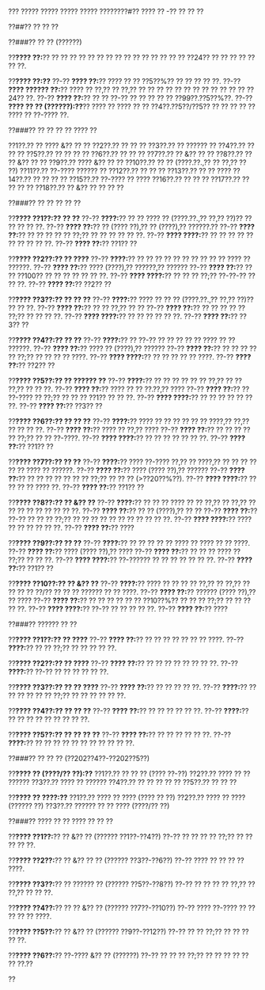 ??? ????? ????? ????? ????? ????????#?? ???? ?? -?? ?? ?? ??

??##?? ?? ?? ??

??###?? ?? ?? (??????)

??**???? ??:**?? ?? ?? ?? ?? ?? ?? ?? ?? ?? ?? ?? ?? ?? ?? ?? ??24?? ?? ?? ?? ?? ?? ?? ??.

??**???? ??:??**
??-?? **???? ??:**?? ???? ?? ?? ??5??%?? ?? ?? ?? ?? ??.
??-?? **???? ?????? ??:**?? ???? ?? ??,?? ?? ??,?? ?? ?? ?? ?? ?? ?? ?? ?? ?? ?? ?? ?? ??24?? ??.
??-?? **???? ??:**?? ?? ?? ??-?? ?? ?? ?? ?? ?? ??99??.??5??%??.
??-?? **???? ?? ?? (??????):??**?? ???? ?? ???? ?? ?? ??4??.??5??/??5?? ?? ?? ?? ?? ?? ???? ?? ??-???? ??.

??###?? ?? ?? ?? ?? ???? ??

??1??.?? ?? ???? &?? ?? ??
??2??.?? ?? ?? ??
??3??.?? ?? ?????? ??
??4??.?? ?? ?? ??
??5??.?? ?? ?? ?? ??
??6??.?? ?? ?? ??
??7??.?? ?? &?? ?? ??
??8??.?? ?? ?? &?? ?? ??
??9??.?? ???? &?? ?? ??
??10??.?? ?? ?? (????.??.,?? ?? ??,?? ?? ??)
??11??.?? ??-???? ?????? ??
??12??.?? ?? ?? ??
??13??.?? ?? ?? ????
??14??.?? ?? ?? ?? ??
??15??.?? ??-???? ?? ????
??16??.?? ?? ?? ??
??17??.?? ?? ?? ?? ??
??18??.?? ?? &?? ?? ?? ?? ??

??###?? ?? ?? ?? ?? ??

??**???? ??1??:?? ?? ??**
??-?? **????:**?? ?? ?? ???? ?? (????.??.,?? ??,?? ??)?? ?? ?? ?? ?? ??.
??-?? **???? ??:**?? ?? (???? ??),?? ?? (????),?? ??????.??
??-?? **???? ??:**?? ?? ?? ?? ?? ?? ??;?? ?? ?? ?? ?? ?? ??.
??-?? **???? ????:**?? ?? ?? ?? ?? ?? ?? ?? ?? ?? ??.
??-?? **???? ??:**?? ??1?? ??

??**???? ??2??:?? ?? ????**
??-?? **????:**?? ?? ?? ?? ?? ?? ?? ?? ?? ?? ?? ???? ?? ??????.
??-?? **???? ??:**?? ???? (????),?? ??????,?? ??????
??-?? **???? ??:**?? ?? ?? ??100?? ?? ?? ?? ?? ?? ?? ??.
??-?? **???? ????:**?? ?? ?? ?? ??;?? ??-??-?? ?? ?? ??.
??-?? **???? ??:**?? ??2?? ??

??**???? ??3??:?? ?? ?? ??**
??-?? **????:**?? ???? ?? ?? ?? (????.??.,?? ??,?? ??)?? ?? ?? ??.
??-?? **???? ??:**?? ?? ?? ??,?? ?? ??
??-?? **???? ??:**?? ?? ?? ?? ?? ?? ??;?? ?? ?? ?? ??.
??-?? **???? ????:**?? ?? ?? ?? ?? ?? ??.
??-?? **???? ??:**?? ??3?? ??

??**???? ??4??:?? ?? ??**
??-?? **????:**?? ?? ??-?? ?? ?? ?? ?? ?? ???? ?? ?? ??????.
??-?? **???? ??:**?? ???? ?? (????),?? ??????
??-?? **???? ??:**?? ?? ?? ?? ?? ?? ??;?? ?? ?? ?? ?? ????.
??-?? **???? ????:**?? ?? ?? ?? ?? ?? ????.
??-?? **???? ??:**?? ??2?? ??

??**???? ??5??:?? ?? ?????? ??**
??-?? **????:**?? ?? ?? ?? ?? ?? ?? ??,?? ?? ?? ??,?? ?? ?? ??.
??-?? **???? ??:**?? ???? ?? ?? ??.??,?? ????
??-?? **???? ??:**?? ?? ??-???? ?? ??;?? ?? ?? ?? ??1?? ?? ?? ??.
??-?? **???? ????:**?? ?? ?? ?? ?? ?? ?? ??.
??-?? **???? ??:**?? ??3?? ??

??**???? ??6??:?? ?? ?? ??**
??-?? **????:**?? ???? ?? ?? ?? ?? ?? ?? ????,?? ??,?? ?? ?? ?? ??.
??-?? **???? ??:**?? ???? ?? ??,?? ????
??-?? **???? ??:**?? ?? ?? ?? ?? ?? ??;?? ?? ?? ??-????.
??-?? **???? ????:**?? ?? ?? ?? ?? ?? ?? ??.
??-?? **???? ??:**?? ??1?? ??

??**???? ??7??:?? ?? ??**
??-?? **????:**?? ???? ??-???? ??,?? ?? ????,?? ?? ?? ?? ?? ?? ?? ???? ?? ??????.
??-?? **???? ??:**?? ???? (???? ??),?? ??????
??-?? **???? ??:**?? ?? ?? ?? ?? ?? ?? ?? ??;?? ?? ?? ?? (>??20??%??).
??-?? **???? ????:**?? ?? ?? ?? ?? ???? ??.
??-?? **???? ??:**?? ??1?? ??

??**???? ??8??:?? ?? &?? ??**
??-?? **????:**?? ?? ?? ?? ???? ?? ?? ??,?? ?? ??,?? ?? ?? ?? ?? ?? ?? ?? ?? ??.
??-?? **???? ??:**?? ?? ?? (????),?? ?? ??
??-?? **???? ??:**?? ??-?? ?? ?? ?? ??;?? ?? ?? ?? ?? ?? ?? ?? ?? ?? ?? ??.
??-?? **???? ????:**?? ???? ?? ?? ?? ?? ?? ??.
??-?? **???? ??:**?? ????

??**???? ??9??:?? ?? ??**
??-?? **????:**?? ?? ?? ?? ?? ?? ???? ?? ???? ?? ?? ????.
??-?? **???? ??:**?? ???? (???? ??),?? ????
??-?? **???? ??:**?? ?? ?? ?? ???? ?? ??;?? ?? ?? ??.
??-?? **???? ????:**?? ??-?????? ?? ?? ?? ?? ?? ?? ??.
??-?? **???? ??:**?? ??1?? ??

??**???? ??10??:?? ?? &?? ??**
??-?? **????:**?? ???? ?? ?? ?? ?? ??,?? ?? ??,?? ?? ?? ?? ?? ??/?? ?? ?? ?? ?????? ?? ?? ????.
??-?? **???? ??:**?? ?????? (???? ??),?? ?? ????
??-?? **???? ??:**?? ?? ?? ?? ?? ?? ?? ??10??%?? ?? ?? ?? ??;?? ?? ?? ?? ?? ??.
??-?? **???? ????:**?? ??-?? ?? ?? ?? ?? ??.
??-?? **???? ??:**?? ????

??###?? ?????? ?? ??

??**???? ??1??:?? ?? ????**
??-?? **???? ??:**?? ?? ?? ?? ?? ?? ?? ?? ????.
??-?? **????:**?? ?? ?? ??;?? ?? ?? ?? ?? ??.

??**???? ??2??:?? ?? ????**
??-?? **???? ??:**?? ?? ?? ?? ?? ?? ?? ?? ??.
??-?? **????:**?? ??-?? ?? ?? ?? ?? ?? ??.

??**???? ??3??:?? ?? ?? ????**
??-?? **???? ??:**?? ?? ?? ?? ?? ??.
??-?? **????:**?? ?? ?? ?? ?? ?? ?? ??;?? ?? ?? ?? ?? ?? ??.

??**???? ??4??:?? ?? ?? ??**
??-?? **???? ??:**?? ?? ?? ?? ?? ?? ??.
??-?? **????:**?? ?? ?? ?? ?? ?? ?? ?? ?? ??.

??**???? ??5??:?? ?? ?? ?? ??**
??-?? **???? ??:**?? ?? ?? ?? ?? ?? ??.
??-?? **????:**?? ?? ?? ?? ?? ?? ?? ?? ?? ?? ?? ??.

??###?? ?? ?? ?? (??202??4??-??202??5??)

??**???? ?? (????/?? ??):??**
??1??.?? ?? ?? ?? (???? ??-??)
??2??.?? ???? ?? ?? ??????
??3??.?? ???? ?? ??????
??4??.?? ?? ?? ?? ?? ??
??5??.?? ?? ?? ??

??**???? ?? ????:??**
??1??.?? ???? ?? ???? (???? ?? ??)
??2??.?? ???? ?? ???? (?????? ??)
??3??.?? ?????? ?? ?? ???? (????/?? ??)

??###?? ???? ?? ?? ???? ?? ?? ??

??**???? ??1??:**?? ?? &?? ?? (?????? ??1??-??4??)
??-?? ?? ?? ?? ?? ??;?? ?? ?? ?? ?? ??.

??**???? ??2??:**?? ?? &?? ?? ?? (?????? ??3??-??6??)
??-?? ???? ?? ?? ?? ?? ????.

??**???? ??3??:**?? ?? ?????? ?? (?????? ??5??-??8??)
??-?? ?? ?? ?? ?? ??,?? ?? ??,?? ?? ?? ??.

??**???? ??4??:**?? ?? ?? &?? ?? (?????? ??7??-??10??)
??-?? ???? ??-???? ?? ?? ?? ?? ?? ????.

??**???? ??5??:**?? ?? &?? ?? (?????? ??9??-??12??)
??-?? ?? ?? ??;?? ?? ?? ?? ?? ??.

??**???? ??6??:**?? ??-???? &?? ?? (??????)
??-?? ?? ?? ?? ??;?? ?? ?? ?? ?? ?? ?? ??.??

??